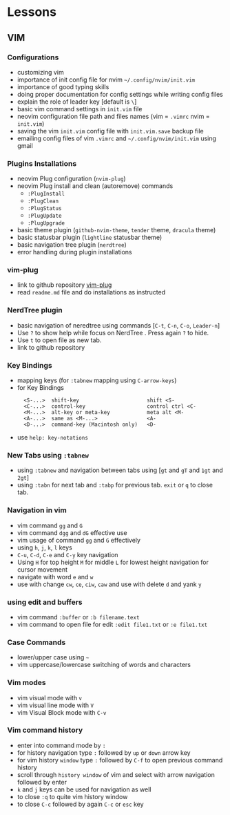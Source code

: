 # Lessons

## VIM

### Configurations

- customizing vim
- importance of init config file for nvim `~/.config/nvim/init.vim`
- importance of good typing skills
- doing proper documentation for config settings while writing config files
- explain the role of leader key [default is `\`]
- basic vim command settings in `init.vim` file
- neovim configuration file path and files names (vim = `.vimrc` nvim = `init.vim`)
- saving the vim `init.vim` config file with `init.vim.save` backup file
- emailing config files of vim `.vimrc` and `~/.config/nvim/init.vim` using gmail

### Plugins Installations

- neovim Plug configuration (`nvim-plug`)
- neovim Plug install and clean (autoremove) commands
  - `:PlugInstall`
  - `:PlugClean`
  - `:PlugStatus`
  - `:PlugUpdate`
  - `:PlugUpgrade`
- basic theme plugin (`github-nvim-theme`, `tender` theme, `dracula` theme)
- basic statusbar plugin (`lightline` statusbar theme)
- basic navigation tree plugin (`nerdtree`)
- error handling during plugin installations

### vim-plug

- link to github repository [vim-plug](https://github.com/junegunn/vim-plug)
- read `readme.md` file and do installations as instructed

### NerdTree plugin

- basic navigation of neredtree using commands [`C-t`, `C-n`, `C-o`, `Leader-n`]
- Use `?` to show help while focus on NerdTree . Press again `?` to hide.
- Use `t` to open file as new tab.
- link to github repository

### Key Bindings

- mapping keys (for `:tabnew` mapping using `C-arrow-keys`)
- for Key Bindings
  ```
	<S-...>  shift-key                      shift <S-
	<C-...>  control-key                    control ctrl <C-
	<M-...>  alt-key or meta-key            meta alt <M-
	<A-...>  same as <M-...>                <A-
	<D-...>  command-key (Macintosh only)   <D-
   ```
- use `help: key-notations`

### New Tabs using `:tabnew`

- using `:tabnew` and navigation between tabs using [`gt` and `gT` and `1gt` and `2gt`]
- using `:tabn` for next tab and `:tabp` for previous tab. `exit` or `q` to close tab.

### Navigation in vim

- vim command `gg` and `G`
- vim command `dgg` and `dG` effective use
- vim usage of command `gg` and `G` effectively
- using `h`, `j`, `k`, `l` keys
- `C-u`, `C-d`, `C-e` and `C-y` key navigation
- Using `H` for top height `M` for middle `L` for lowest height navigation for cursor movement
- navigate with word `e` and `w`
- use with change `cw`, `ce`, `ciw`, `caw` and use with delete `d` and yank `y`

### using edit and buffers

- vim command `:buffer` or `:b filename.text`
- vim command to open file for edit `:edit file1.txt` or `:e file1.txt`

### Case Commands

- lower/upper case using `~`
- vim uppercase/lowercase switching of words and characters

### Vim modes

- vim visual mode with `v` 
- vim visual line mode with `V`
- vim Visual Block mode with `C-v`

### Vim command history

- enter into command mode by `:`
- for history navigation type `:` followed by `up` or `down` arrow key
- for vim history `window` type `:` followed by `C-f` to open previous command history
- scroll through `history window` of vim and select with arrow navigation followed by enter
- `k` and `j` keys can be used for navigation as well
- to close `:q` to quite vim history window
- to close `C-c` followed by again `C-c` or `esc` key
